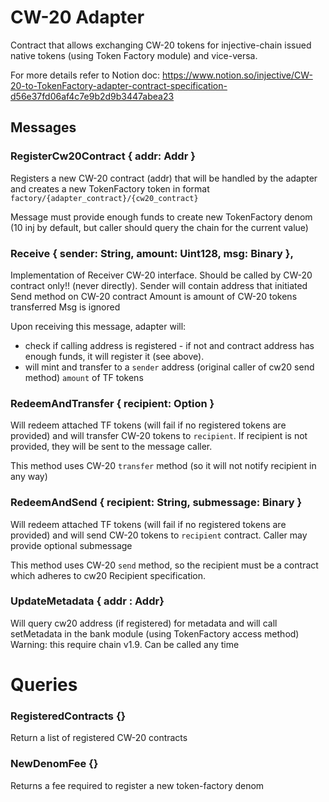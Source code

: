 # CW-20 Adapter

Contract that allows exchanging CW-20 tokens for injective-chain issued native tokens (using Token Factory module) and vice-versa.

For more details refer to Notion doc: https://www.notion.so/injective/CW-20-to-TokenFactory-adapter-contract-specification-d56e37fd06af4c7e9b2d9b3447abea23

## Messages 

### RegisterCw20Contract { addr: Addr }
Registers a new CW-20 contract (addr) that will be handled by the adapter and creates a new
TokenFactory token in format `factory/{adapter_contract}/{cw20_contract}`

Message must provide enough funds to create new TokenFactory denom (10 inj by default, but caller should query the 
chain for the current value)  

### Receive { sender: String, amount: Uint128, msg: Binary },
Implementation of Receiver CW-20 interface. Should be called by CW-20 contract only!! (never directly). 
Sender will contain address that initiated Send method on CW-20 contract 
Amount is amount of CW-20 tokens transferred 
Msg is ignored

Upon receiving this message, adapter will: 
- check if calling address is registered - if not and contract address has enough funds, it will register it (see above). 
- will mint and transfer to a `sender` address (original caller of cw20 send method) `amount` of TF tokens 

### RedeemAndTransfer { recipient: Option<String> }
Will redeem attached TF tokens (will fail if no registered tokens are provided)
and will transfer CW-20 tokens to `recipient`. If recipient is not provided, they will be sent 
to the message caller. 

This method uses CW-20 `transfer` method (so it will not notify recipient in any way)

### RedeemAndSend { recipient: String, submessage: Binary }
Will redeem attached TF tokens (will fail if no registered tokens are provided)
and will send CW-20 tokens to `recipient` contract. Caller may provide optional submessage 

This method uses CW-20 `send` method, so the recipient must be a contract which adheres to cw20 Recipient specification. 

### UpdateMetadata { addr : Addr} 
Will query cw20 address (if registered) for metadata and will call setMetadata in the bank module (using TokenFactory 
access method)
Warning: this require chain v1.9. Can be called any time

# Queries 

### RegisteredContracts {}
Return a list of registered CW-20 contracts

### NewDenomFee {}
Returns a fee required to register a new token-factory denom




